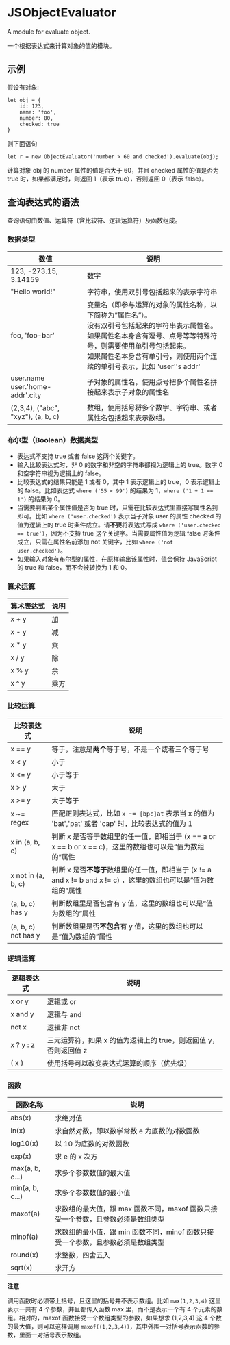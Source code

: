 # JSObjectEvaluator

A module for evaluate object.

一个根据表达式来计算对象的值的模块。

## 示例

假设有对象:

```
let obj = {
    id: 123,
    name: 'foo',
    number: 80,
    checked: true
}
```

则下面语句

```
let r = new ObjectEvaluator('number > 60 and checked').evaluate(obj);
```

计算对象 obj 的 number 属性的值是否大于 60，并且 checked 属性的值是否为 true 时，如果都满足时，则返回 1（表示 true），否则返回 0（表示 false）。

## 查询表达式的语法

查询语句由数值、运算符（含比较符、逻辑运算符）及函数组成。

### 数据类型

| 数值 | 说明 |
| --- | --- |
| 123, -273.15, 3.14159 | 数字 |
| "Hello world!" | 字符串，使用双引号包括起来的表示字符串 |
| foo, 'foo-bar' | 变量名（即参与运算的对象的属性名称，以下简称为“属性名”）。 <br/>没有双引号包括起来的字符串表示属性名。<br/>如果属性名本身含有逗号、点号等等特殊符号，则需要使用单引号包括起来。<br/>如果属性名本身含有单引号，则使用两个连续的单引号表示，比如 'user''s addr' |
| user.name <br/> user.'home-addr'.city | 子对象的属性名，使用点号把多个属性名拼接起来表示子对象的属性名 |
| (2,3,4), ("abc", "xyz"), (a, b, c) | 数组，使用括号将多个数字、字符串、或者属性名包括起来表示数组。 |

### 布尔型（Boolean）数据类型

- 表达式不支持 true 或者 false 这两个关键字。
- 输入比较表达式时，非 0 的数字和非空的字符串都视为逻辑上的 true。数字 0 和空字符串视为逻辑上的 false。
- 比较表达式的结果只能是 1 或者 0，其中 1 表示逻辑上的 true，0 表示逻辑上的 false。比如表达式 `where ('55 < 99')` 的结果为 1，`where ('1 + 1 == 1')` 的结果为 0。
- 当需要判断某个属性值是否为 true 时，只需在比较表达式里直接写属性名到即可。比如 `where ('user.checked')` 表示当子对象 user 的属性 checked 的值为逻辑上的 true 时条件成立。请**不要**将表达式写成 `where ('user.checked == true')`，因为不支持 true 这个关键字。当需要属性值为逻辑 false 时条件成立，只需在属性名前添加 not 关键字，比如 `where ('not user.checked')`。
- 如果输入对象有布尔型的属性，在原样输出该属性时，值会保持 JavaScript 的 true 和 false，而不会被转换为 1 和 0。

### 算术运算

| 算术表达式 | 说明 |
| --- | --- |
| x + y | 加 |
| x - y | 减 |
| x * y | 乘 |
| x / y | 除 |
| x % y | 余 |
| x ^ y | 乘方 |

### 比较运算

| 比较表达式 | 说明 |
| --- | --- |
| x == y | 等于，注意是**两个**等于号，不是一个或者三个等于号 |
| x < y | 小于 |
| x <= y | 小于等于 |
| x > y | 大于 |
| x >= y | 大于等于 |
| x ~= regex | 匹配正则表达式，比如 `x ~= [bpc]at` 表示当 x 的值为 'bat','pat' 或者 'cap' 时，比较表达式的值为 1 |
| x in (a, b, c) | 判断 x 是否等于数组里的任一值，即相当于 (x == a or x == b or x == c)，这里的数组也可以是“值为数组的”属性 |
| x not in (a, b, c) | 判断 x 是否**不等于**数组里的任一值，即相当于 (x != a and x != b and x != c) ，这里的数组也可以是“值为数组的”属性 |
| (a, b, c) has y | 判断数组里是否包含有 y 值，这里的数组也可以是“值为数组的”属性 |
| (a, b, c) not has y | 判断数组里是否**不包含**有 y 值，这里的数组也可以是“值为数组的”属性 |

### 逻辑运算

| 逻辑表达式 | 说明 |
| --- | --- |
| x or y | 逻辑或 or |
| x and y | 逻辑与 and |
| not x | 逻辑非 not |
| x ? y : z | 三元运算符，如果 x 的值为逻辑上的 true，则返回值 y，否则返回值 z |
| ( x ) | 使用括号可以改变表达式运算的顺序（优先级） |

### 函数

| 函数名称 | 说明 |
| --- | --- |
| abs(x) | 求绝对值 |
| ln(x) | 求自然对数，即以数学常数 e 为底数的对数函数 |
| log10(x) | 以 10 为底数的对数函数 |
| exp(x) | 求 e 的 x 次方 |
| max(a, b, c...) | 求多个参数数值的最大值 |
| min(a, b, c...) | 求多个参数数值的最小值 |
| maxof(a) | 求数组的最大值，跟 max 函数不同，maxof 函数只接受一个参数，且参数必须是数组类型 |
| minof(a) | 求数组的最小值，跟 min 函数不同，minof 函数只接受一个参数，且参数必须是数组类型 |
| round(x) | 求整数，四舍五入 |
| sqrt(x) | 求开方 |

**注意**

调用函数时必须带上括号，且这里的括号并不表示数组。比如 `max(1,2,3,4)` 这里表示一共有 4 个参数，并且都传入函数 max 里，而不是表示一个有 4 个元素的数组。相对的，maxof 函数接受一个数组类型的参数，如果想求 (1,2,3,4) 这 4 个数的最大值，则可以这样调用 `maxof((1,2,3,4))`，其中外围一对括号表示函数的参数，里面一对括号表示数组。
